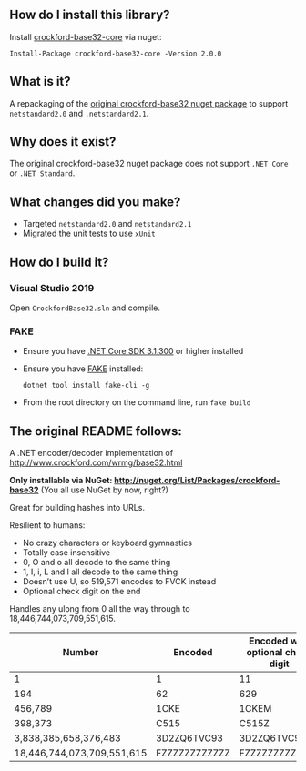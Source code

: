 ## How do I install this library?

Install [crockford-base32-core](https://www.nuget.org/packages/crockford-base32-core/) via nuget:

```
Install-Package crockford-base32-core -Version 2.0.0
```

## What is it?

A repackaging of the [original crockford-base32 nuget package](https://www.nuget.org/packages/crockford-base32) to support `netstandard2.0` and `.netstandard2.1`.

## Why does it exist?

The original crockford-base32 nuget package does not support `.NET Core` or `.NET Standard`.

## What changes did you make?

* Targeted `netstandard2.0` and `netstandard2.1`
* Migrated the unit tests to use `xUnit`

## How do I build it?

### Visual Studio 2019

Open `CrockfordBase32.sln` and compile.

### FAKE

* Ensure you have [.NET Core SDK 3.1.300](https://dotnet.microsoft.com/download) or higher installed
* Ensure you have [FAKE](https://fake.build/) installed:

  ```
  dotnet tool install fake-cli -g
  ```
* From the root directory on the command line, run `fake build`


## The original README follows:

A .NET encoder/decoder implementation of http://www.crockford.com/wrmg/base32.html

**Only installable via NuGet: http://nuget.org/List/Packages/crockford-base32** (You all use NuGet by now, right?)

Great for building hashes into URLs.

Resilient to humans:

* No crazy characters or keyboard gymnastics
* Totally case insensitive
* 0, O and o all decode to the same thing
* 1, I, i, L and l all decode to the same thing
* Doesn’t use U, so 519,571 encodes to FVCK instead
* Optional check digit on the end

Handles any ulong from 0 all the way through to 18,446,744,073,709,551,615.

 **Number** | **Encoded** | **Encoded with optional check digit**
--- | --- | ---
1 | 1 | 11
194 | 62 |629
456,789 | 1CKE |1CKEM
398,373 | C515 | C515Z
3,838,385,658,376,483 | 3D2ZQ6TVC93 | 3D2ZQ6TVC935
18,446,744,073,709,551,615 | FZZZZZZZZZZZZ | FZZZZZZZZZZZZB
